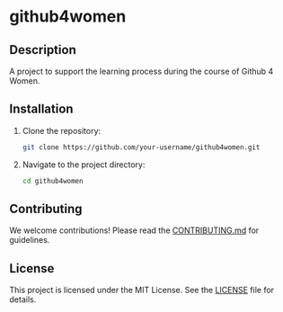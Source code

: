 # github4women

## Description
A project to support the learning process during the course of Github 4 Women.

## Installation
1. Clone the repository:
    ```bash
    git clone https://github.com/your-username/github4women.git
    ```

2. Navigate to the project directory:
    ```bash
    cd github4women
    ```

## Contributing
We welcome contributions! Please read the [CONTRIBUTING.md](CONTRIBUTING.md) for guidelines.

## License
This project is licensed under the MIT License. See the [LICENSE](LICENSE) file for details.
